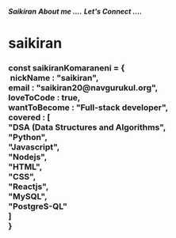 
                        

***Saikiran***
***About me ....***
***Let's Connect ....***
<h1>saikiran</h1>
<h3>
    const saikiranKomaraneni = {<br>
        &nbsp;nickName     : "saikiran",<br>
        email        : "saikiran20@navgurukul.org",<br>
        loveToCode   : true,<br>
        wantToBecome : "Full-stack developer",<br>
        covered      : [<br>
                "DSA (Data Structures and Algorithms",<br>
                "Python",<br>
                "Javascript",<br>
                "Nodejs",<br>
                "HTML",<br>
                "CSS",<br>
                "Reactjs",<br>
                "MySQL",<br>
                "PostgreS-QL"<br>
        ]<br>
    }<br>
</h3>
